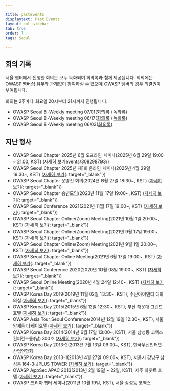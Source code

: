 ```yaml
---

title: pastevents
displaytext: Past Events
layout: col-sidebar
tab: true
order: 7
tags: Seoul

---
```


## 회의 기록
서울 챕터에서 진행한 회의는 모두 녹화되며 회의록과 함께 제공됩니다.
회의에는 OWASP 멤버쉽 유무와 관계없이 참여하실 수 있으며 OWASP 멤버의 경우 의결권이 부여됩니다.

회의는 2주마다 화요일 20시부터 21시까지 진행됩니다.
- OWASP Seoul Bi-Weekly meeting 07/01([회의록](https://docs.google.com/document/d/1odXftjlcLSzGPINxih2dWbdnjVjmKPfJ3CEz3PM9cTg/edit?tab=t.0) / [녹화록](https://drive.google.com/file/d/1QM6uZTItJ4cwV-EB1jieFtUxuFh382Xr/view?usp=drive_link))
- OWASP Seoul Bi-Weekly meeting 06/17([회의록](https://docs.google.com/document/d/1yWqUaWiUMOASoxx9y8aDP98yKdPxD_7gT5F4Tex8RxM/edit?tab=t.0) / [녹화록](https://drive.google.com/file/d/1lJC6eYsag2pJuXUElwX7-KuRbXXTyO9g/view?usp=sharing))
- OWASP Seoul Bi-Weekly meeting 06/03([회의록](https://docs.google.com/document/d/1msk6J_7PcjqE8ehv9uUXa07RPXxc1KrMcm2D0U8W7LI/edit?tab=t.0))

## 지난 행사

- OWASP Seoul Chapter 2025년 6월 오프라인 세미나(2025년 6월 29일 19:00 ~ 21:00, KST) ([자세히 보기](https://www.meetup.com/owasp-seoul/)events/308298793/)
- OWASP Seoul Chapter 2025년 제1회 온라인 세미나(2025년 4월 29일 19:30\~, KST) ([자세히 보기](https://www.meetup.com/ko-KR/owasp-seoul/events/307060143/){: target="_blank"})
- OWASP Seoul Chapter 운영진 회의(2024년 8월 27일 18:30\~, KST) ([자세히 보기](https://www.meetup.com/ko-KR/owasp-seoul/events/303059641/){: target="_blank"})
- OWASP Seoul Chapter 송년모임(2023년 11월 17일 19:00\~, KST) ([자세히 보기](https://www.meetup.com/owasp-seoul/events/295901662/){: target="_blank"})
- OWASP Seoul Conference 2021(2021년 11월 17일 19:00\~, KST) ([자세히 보기](https://www.meetup.com/ko-KR/owasp-seoul/events/280484529/){: target="_blank"})
- OWASP Seoul Chapter Online(Zoom) Meeting(2021년 10월 1일 20:00\~, KST) ([자세히 보기](https://www.meetup.com/ko-KR/owasp-seoul/events/281132616/){: target="_blank"})
- OWASP Seoul Chapter Online(Zoom) Meeting(2021년 9월 17일 19:00\~, KST) ([자세히 보기](https://www.meetup.com/owasp-seoul/events/280484617/){: target="_blank"})
- OWASP Seoul Chapter Online(Zoom) Meeting(2021년 9월 1일 20:00\~, KST) ([자세히 보기](https://www.meetup.com/owasp-seoul/events/280481157/){: target="_blank"})
- OWASP Seoul Chapter Online Meeting(2021년 6월 17일 19:00\~, KST) ([자세히 보기](https://www.meetup.com/owasp-seoul/events/278465751/){: target="_blank"})
- OWASP Seoul Conference 2020(2020년 10월 08일 19:00\~, KST) ([자세히 보기](https://www.meetup.com/owasp-seoul/events/273498395/){: target="_blank"})
- OWASP Seoul Online Meeting(2020년 4월 24일 12:40\~, KST) ([자세히 보기](https://www.meetup.com/owasp-seoul/events/270038687/){: target="_blank"})
- OWASP Korea Day 2019(2019년 11월 02일 13:30\~, KST), 수산아이앤티 대회의실 ([자세히 보기](https://wiki.owasp.org/index.php/Seoul#tab=Events){: target="_blank"})
- OWASP Korea Day 2015(2015년 6월 12일 12:30\~, KST), 부산 해운대 그랜드 호텔 ([자세히 보기](https://www.boannews.com/media/view.asp?idx=46330&page=1&kind=2){: target="_blank"})
- OWASP Asia Tour Seoul Conference(2014년 12월 19일 12:30\~, KST), 서울 양재동 더케이호텔 ([자세히 보기](https://wiki.owasp.org/index.php/AsiaTour2014#tab=Seoul){: target="_blank"})
- OWASP Korea Day 2014(2014년 6월 17일 13:00\~, KST), 서울 삼성동 코엑스 컨퍼런스룸(남) 300호 ([자세히 보기](https://www.boannews.com/media/view.asp?idx=41252&page=1&kind=3){: target="_blank"})
- OWASP Korea Day 2013-2(2013년 7월 13일 09:00\~, KST), 한국무선인터넷산업연합회
- OWASP Korea Day 2013-1(2013년 4월 27일 09:00\~, KST), 서울시 강남구 삼성동 164-3 JPLUS TOWER ([자세히 보기](https://www.boannews.com/media/view.asp?idx=35841&page=1&kind=3){: target="_blank"})
- OWASP AppSec APAC 2013(2013년 2월 19일 \~ 22일, KST), 제주 하얏트 호텔 ([자세히 보기](https://wiki.owasp.org/index.php/AppSecAsiaPac2013){: target="_blank"})
- OWASP 코리아 챕터 세미나(2011년 10월 19일, KST), 서울 삼성동 코엑스
